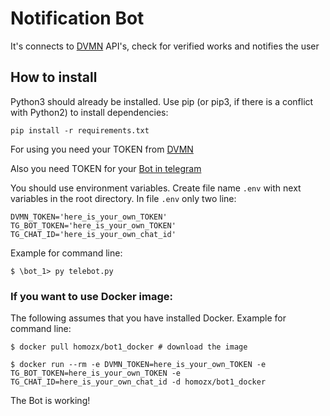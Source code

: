 # Notification Bot

It's connects to [DVMN](https://dvmn.org/) API's, check for verified works and notifies the user

## How to install


Python3 should already be installed. Use pip (or pip3, if there is a conflict with Python2) to install dependencies:

    pip install -r requirements.txt

For using you need your TOKEN from [DVMN](https://dvmn.org/api/docs/)

Also you need TOKEN for your [Bot in telegram](https://way23.ru/%D1%80%D0%B5%D0%B3%D0%B8%D1%81%D1%82%D1%80%D0%B0%D1%86%D0%B8%D1%8F-%D0%B1%D0%BE%D1%82%D0%B0-%D0%B2-telegram.html)

You should use environment variables. Create file name `.env` with next variables in the root directory.
In file `.env` only two line:

```
DVMN_TOKEN='here_is_your_own_TOKEN'
TG_BOT_TOKEN='here_is_your_own_TOKEN'
TG_CHAT_ID='here_is_your_own_chat_id'
```

Example for command line:
```
$ \bot_1> py telebot.py
```

### If you want to use Docker image:

The following assumes that you have installed Docker.
Example for command line:
```
$ docker pull homozx/bot1_docker # download the image

$ docker run --rm -e DVMN_TOKEN=here_is_your_own_TOKEN -e TG_BOT_TOKEN=here_is_your_own_TOKEN -e TG_CHAT_ID=here_is_your_own_chat_id -d homozx/bot1_docker
```
The Bot is working!
